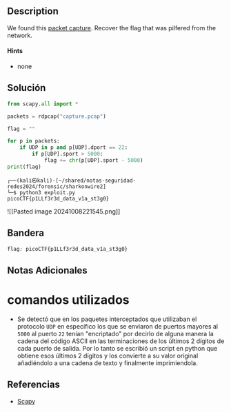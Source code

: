 ## Description

We found this [packet capture](https://jupiter.challenges.picoctf.org/static/b506393b6f9d53b94011df000c534759/capture.pcap). Recover the flag that was pilfered from the network.

#### Hints
- none
## Solución

```python
from scapy.all import *

packets = rdpcap("capture.pcap")

flag = ""

for p in packets:
	if UDP in p and p[UDP].dport == 22:
		if p[UDP].sport > 5000:
			flag += chr(p[UDP].sport - 5000)
print(flag)

```

```shell
┌──(kali㉿kali)-[~/shared/notas-seguridad-redes2024/forensic/sharkonwire2]
└─$ python3 exploit.py
picoCTF{p1LLf3r3d_data_v1a_st3g0}

```

![[Pasted image 20241008221545.png]]
## Bandera
```css
flag: picoCTF{p1LLf3r3d_data_v1a_st3g0}
```
## Notas Adicionales

# comandos utilizados
-  Se detectó que en los paquetes interceptados que utilizaban el protocolo `UDP` en específico los que se enviaron de puertos mayores al  `5000` al puerto `22` tenían "encriptado" por decirlo de alguna manera la cadena del código ASCII en las terminaciones de los últimos 2 dígitos de cada puerto de salida. Por lo tanto se escribió un script en python que obtiene esos últimos 2 dígitos y los convierte a su valor original añadiéndolo a una cadena de texto y finalmente imprimiendola.

## Referencias
-  [Scapy](https://scapy.net/)